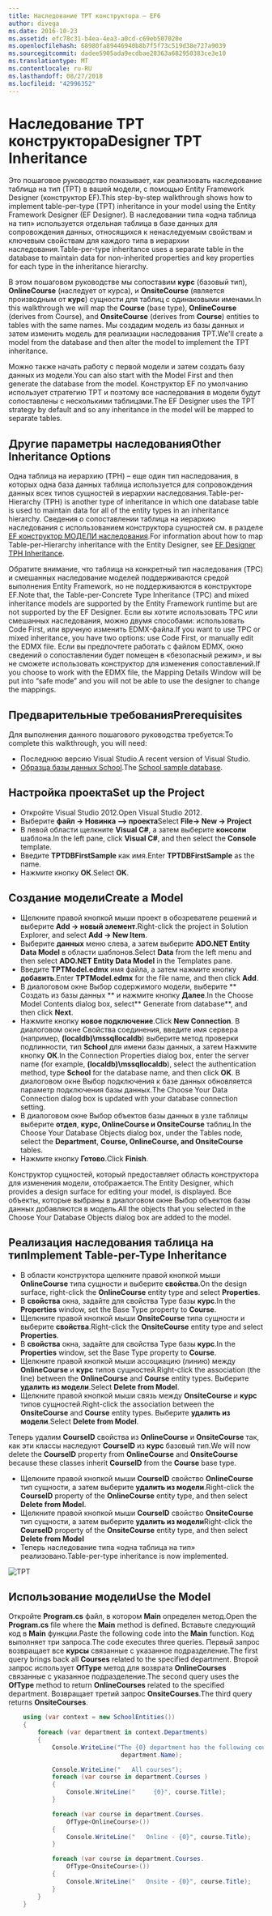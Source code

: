 ```yaml
---
title: Наследование TPT конструктора — EF6
author: divega
ms.date: 2016-10-23
ms.assetid: efc78c31-b4ea-4ea3-a0cd-c69eb507020e
ms.openlocfilehash: 68980fa89446940b8b7f5f73c519d38e727a9039
ms.sourcegitcommit: dadee5905ada9ecdbae28363a682950383ce3e10
ms.translationtype: MT
ms.contentlocale: ru-RU
ms.lasthandoff: 08/27/2018
ms.locfileid: "42996352"
---
```

# <a name="designer-tpt-inheritance"></a><span data-ttu-id="a2db4-102">Наследование TPT конструктора</span><span class="sxs-lookup"><span data-stu-id="a2db4-102">Designer TPT Inheritance</span></span>
<span data-ttu-id="a2db4-103">Это пошаговое руководство показывает, как реализовать наследование таблица на тип (TPT) в вашей модели, с помощью Entity Framework Designer (конструктор EF).</span><span class="sxs-lookup"><span data-stu-id="a2db4-103">This step-by-step walkthrough shows how to implement table-per-type (TPT) inheritance in your model using the Entity Framework Designer (EF Designer).</span></span> <span data-ttu-id="a2db4-104">В наследовании типа «одна таблица на тип» используется отдельная таблица в базе данных для сопровождения данных, относящихся к ненаследуемым свойствам и ключевым свойствам для каждого типа в иерархии наследования.</span><span class="sxs-lookup"><span data-stu-id="a2db4-104">Table-per-type inheritance uses a separate table in the database to maintain data for non-inherited properties and key properties for each type in the inheritance hierarchy.</span></span>

<span data-ttu-id="a2db4-105">В этом пошаговом руководстве мы сопоставим **курс** (базовый тип), **OnlineCourse** (наследует от курса), и **OnsiteCourse** (является производным от **курс**) сущности для таблиц с одинаковыми именами.</span><span class="sxs-lookup"><span data-stu-id="a2db4-105">In this walkthrough we will map the **Course** (base type), **OnlineCourse** (derives from Course), and **OnsiteCourse** (derives from **Course**) entities to tables with the same names.</span></span> <span data-ttu-id="a2db4-106">Мы создадим модель из базы данных и затем изменить модель для реализации наследования TPT.</span><span class="sxs-lookup"><span data-stu-id="a2db4-106">We'll create a model from the database and then alter the model to implement the TPT inheritance.</span></span>

<span data-ttu-id="a2db4-107">Можно также начать работу с первой модели и затем создать базу данных из модели.</span><span class="sxs-lookup"><span data-stu-id="a2db4-107">You can also start with the Model First and then generate the database from the model.</span></span> <span data-ttu-id="a2db4-108">Конструктор EF по умолчанию использует стратегию TPT и поэтому все наследования в модели будут сопоставлены с несколькими таблицами.</span><span class="sxs-lookup"><span data-stu-id="a2db4-108">The EF Designer uses the TPT strategy by default and so any inheritance in the model will be mapped to separate tables.</span></span>

## <a name="other-inheritance-options"></a><span data-ttu-id="a2db4-109">Другие параметры наследования</span><span class="sxs-lookup"><span data-stu-id="a2db4-109">Other Inheritance Options</span></span>

<span data-ttu-id="a2db4-110">Одна таблица на иерархию (TPH) – еще один тип наследования, в которых одна база данных таблица используется для сопровождения данных всех типов сущностей в иерархии наследования.</span><span class="sxs-lookup"><span data-stu-id="a2db4-110">Table-per-Hierarchy (TPH) is another type of inheritance in which one database table is used to maintain data for all of the entity types in an inheritance hierarchy.</span></span>  <span data-ttu-id="a2db4-111">Сведения о сопоставлении таблица на иерархию наследования с использованием конструктора сущностей см. в разделе [EF конструктор МОДЕЛИ наследования](~/ef6/modeling/designer/inheritance/tph.md).</span><span class="sxs-lookup"><span data-stu-id="a2db4-111">For information about how to map Table-per-Hierarchy inheritance with the Entity Designer, see [EF Designer TPH Inheritance](~/ef6/modeling/designer/inheritance/tph.md).</span></span> 

<span data-ttu-id="a2db4-112">Обратите внимание, что таблица на конкретный тип наследования (TPC) и смешанных наследование моделей поддерживаются средой выполнения Entity Framework, но не поддерживаются в конструкторе EF.</span><span class="sxs-lookup"><span data-stu-id="a2db4-112">Note that, the Table-per-Concrete Type Inheritance (TPC) and mixed inheritance models are supported by the Entity Framework runtime but are not supported by the EF Designer.</span></span> <span data-ttu-id="a2db4-113">Если вы хотите использовать TPC или смешанных наследования, можно двумя способами: использовать Code First, или вручную изменить EDMX-файла.</span><span class="sxs-lookup"><span data-stu-id="a2db4-113">If you want to use TPC or mixed inheritance, you have two options: use Code First, or manually edit the EDMX file.</span></span> <span data-ttu-id="a2db4-114">Если вы предпочтете работать с файлом EDMX, окно сведений о сопоставлении будет помещен в «безопасный режим», и вы не сможете использовать конструктор для изменения сопоставлений.</span><span class="sxs-lookup"><span data-stu-id="a2db4-114">If you choose to work with the EDMX file, the Mapping Details Window will be put into “safe mode” and you will not be able to use the designer to change the mappings.</span></span>

## <a name="prerequisites"></a><span data-ttu-id="a2db4-115">Предварительные требования</span><span class="sxs-lookup"><span data-stu-id="a2db4-115">Prerequisites</span></span>

<span data-ttu-id="a2db4-116">Для выполнения данного пошагового руководства требуется:</span><span class="sxs-lookup"><span data-stu-id="a2db4-116">To complete this walkthrough, you will need:</span></span>

- <span data-ttu-id="a2db4-117">Последнюю версию Visual Studio.</span><span class="sxs-lookup"><span data-stu-id="a2db4-117">A recent version of Visual Studio.</span></span>
- <span data-ttu-id="a2db4-118">[Образца базы данных School](~/ef6/resources/school-database.md).</span><span class="sxs-lookup"><span data-stu-id="a2db4-118">The [School sample database](~/ef6/resources/school-database.md).</span></span>

## <a name="set-up-the-project"></a><span data-ttu-id="a2db4-119">Настройка проекта</span><span class="sxs-lookup"><span data-stu-id="a2db4-119">Set up the Project</span></span>

-   <span data-ttu-id="a2db4-120">Откройте Visual Studio 2012.</span><span class="sxs-lookup"><span data-stu-id="a2db4-120">Open Visual Studio 2012.</span></span>
-   <span data-ttu-id="a2db4-121">Выберите **файл -&gt; Новинка —&gt; проекта**</span><span class="sxs-lookup"><span data-stu-id="a2db4-121">Select **File-&gt; New -&gt; Project**</span></span>
-   <span data-ttu-id="a2db4-122">В левой области щелкните **Visual C\#**, а затем выберите **консоли** шаблона.</span><span class="sxs-lookup"><span data-stu-id="a2db4-122">In the left pane, click **Visual C\#**, and then select the **Console** template.</span></span>
-   <span data-ttu-id="a2db4-123">Введите **TPTDBFirstSample** как имя.</span><span class="sxs-lookup"><span data-stu-id="a2db4-123">Enter **TPTDBFirstSample** as the name.</span></span>
-   <span data-ttu-id="a2db4-124">Нажмите кнопку **ОК**.</span><span class="sxs-lookup"><span data-stu-id="a2db4-124">Select **OK**.</span></span>

## <a name="create-a-model"></a><span data-ttu-id="a2db4-125">Создание модели</span><span class="sxs-lookup"><span data-stu-id="a2db4-125">Create a Model</span></span>

-   <span data-ttu-id="a2db4-126">Щелкните правой кнопкой мыши проект в обозревателе решений и выберите **Add -&gt; новый элемент**.</span><span class="sxs-lookup"><span data-stu-id="a2db4-126">Right-click the project in Solution Explorer, and select **Add -&gt; New Item**.</span></span>
-   <span data-ttu-id="a2db4-127">Выберите **данных** меню слева, а затем выберите **ADO.NET Entity Data Model** в области шаблонов.</span><span class="sxs-lookup"><span data-stu-id="a2db4-127">Select **Data** from the left menu and then select **ADO.NET Entity Data Model** in the Templates pane.</span></span>
-   <span data-ttu-id="a2db4-128">Введите **TPTModel.edmx** имя файла, а затем нажмите кнопку **добавить**.</span><span class="sxs-lookup"><span data-stu-id="a2db4-128">Enter **TPTModel.edmx** for the file name, and then click **Add**.</span></span>
-   <span data-ttu-id="a2db4-129">В диалоговом окне Выбор содержимого модели, выберите ** Создать из базы данных ** и нажмите кнопку **Далее**.</span><span class="sxs-lookup"><span data-stu-id="a2db4-129">In the Choose Model Contents dialog box, select** Generate from database**, and then click **Next**.</span></span>
-   <span data-ttu-id="a2db4-130">Нажмите кнопку **новое подключение**.</span><span class="sxs-lookup"><span data-stu-id="a2db4-130">Click **New Connection**.</span></span>
    <span data-ttu-id="a2db4-131">В диалоговом окне Свойства соединения, введите имя сервера (например, **(localdb)\\mssqllocaldb**) выберите метод проверки подлинности, тип **School** для имени базы данных, а затем Нажмите кнопку **ОК**.</span><span class="sxs-lookup"><span data-stu-id="a2db4-131">In the Connection Properties dialog box, enter the server name (for example, **(localdb)\\mssqllocaldb**), select the authentication method, type **School** for the database name, and then click **OK**.</span></span>
    <span data-ttu-id="a2db4-132">В диалоговом окне Выбор подключения к базе данных обновляется параметр подключения базы данных.</span><span class="sxs-lookup"><span data-stu-id="a2db4-132">The Choose Your Data Connection dialog box is updated with your database connection setting.</span></span>
-   <span data-ttu-id="a2db4-133">В диалоговом окне Выбор объектов базы данных в узле таблицы выберите **отдел**, **курс, OnlineCourse и OnsiteCourse** таблиц.</span><span class="sxs-lookup"><span data-stu-id="a2db4-133">In the Choose Your Database Objects dialog box, under the Tables node, select the **Department**, **Course, OnlineCourse, and OnsiteCourse** tables.</span></span>
-   <span data-ttu-id="a2db4-134">Нажмите кнопку **Готово**.</span><span class="sxs-lookup"><span data-stu-id="a2db4-134">Click **Finish**.</span></span>

<span data-ttu-id="a2db4-135">Конструктор сущностей, который предоставляет область конструктора для изменения модели, отображается.</span><span class="sxs-lookup"><span data-stu-id="a2db4-135">The Entity Designer, which provides a design surface for editing your model, is displayed.</span></span> <span data-ttu-id="a2db4-136">Все объекты, которые выбраны в диалоговом окне Выбор объектов базы данных добавляются в модель.</span><span class="sxs-lookup"><span data-stu-id="a2db4-136">All the objects that you selected in the Choose Your Database Objects dialog box are added to the model.</span></span>

## <a name="implement-table-per-type-inheritance"></a><span data-ttu-id="a2db4-137">Реализация наследования таблица на тип</span><span class="sxs-lookup"><span data-stu-id="a2db4-137">Implement Table-per-Type Inheritance</span></span>

-   <span data-ttu-id="a2db4-138">В области конструктора щелкните правой кнопкой мыши **OnlineCourse** типа сущности и выберите **свойства**.</span><span class="sxs-lookup"><span data-stu-id="a2db4-138">On the design surface, right-click the **OnlineCourse** entity type and select **Properties**.</span></span>
-   <span data-ttu-id="a2db4-139">В **свойства** окна, задайте для свойства Type базы **курс**.</span><span class="sxs-lookup"><span data-stu-id="a2db4-139">In the **Properties** window, set the Base Type property to **Course**.</span></span>
-   <span data-ttu-id="a2db4-140">Щелкните правой кнопкой мыши **OnsiteCourse** типа сущности и выберите **свойства**.</span><span class="sxs-lookup"><span data-stu-id="a2db4-140">Right-click the **OnsiteCourse** entity type and select **Properties**.</span></span>
-   <span data-ttu-id="a2db4-141">В **свойства** окна, задайте для свойства Type базы **курс**.</span><span class="sxs-lookup"><span data-stu-id="a2db4-141">In the **Properties** window, set the Base Type property to **Course**.</span></span>
-   <span data-ttu-id="a2db4-142">Щелкните правой кнопкой мыши ассоциацию (линию) между **OnlineCourse** и **курс** типов сущностей.</span><span class="sxs-lookup"><span data-stu-id="a2db4-142">Right-click the association (the line) between the **OnlineCourse** and **Course** entity types.</span></span>
    <span data-ttu-id="a2db4-143">Выберите **удалить из модели**.</span><span class="sxs-lookup"><span data-stu-id="a2db4-143">Select **Delete from Model**.</span></span>
-   <span data-ttu-id="a2db4-144">Щелкните правой кнопкой мыши связь между **OnsiteCourse** и **курс** типов сущностей.</span><span class="sxs-lookup"><span data-stu-id="a2db4-144">Right-click the association between the **OnsiteCourse** and **Course** entity types.</span></span>
    <span data-ttu-id="a2db4-145">Выберите **удалить из модели**.</span><span class="sxs-lookup"><span data-stu-id="a2db4-145">Select **Delete from Model**.</span></span>

<span data-ttu-id="a2db4-146">Теперь удалим **CourseID** свойства из **OnlineCourse** и **OnsiteCourse** так, как эти классы наследуют **CourseID** из **курс** базовый тип.</span><span class="sxs-lookup"><span data-stu-id="a2db4-146">We will now delete the **CourseID** property from **OnlineCourse** and **OnsiteCourse** because these classes inherit **CourseID** from the **Course** base type.</span></span>

-   <span data-ttu-id="a2db4-147">Щелкните правой кнопкой мыши **CourseID** свойство **OnlineCourse** тип сущности, а затем выберите **удалить из модели**.</span><span class="sxs-lookup"><span data-stu-id="a2db4-147">Right-click the **CourseID** property of the **OnlineCourse** entity type, and then select **Delete from Model**.</span></span>
-   <span data-ttu-id="a2db4-148">Щелкните правой кнопкой мыши **CourseID** свойство **OnsiteCourse** тип сущности, а затем выберите **удалить из модели**</span><span class="sxs-lookup"><span data-stu-id="a2db4-148">Right-click the **CourseID** property of the **OnsiteCourse** entity type, and then select **Delete from Model**</span></span>
-   <span data-ttu-id="a2db4-149">Теперь наследование типа «одна таблица на тип» реализовано.</span><span class="sxs-lookup"><span data-stu-id="a2db4-149">Table-per-type inheritance is now implemented.</span></span>

![TPT](~/ef6/media/tpt.png)

## <a name="use-the-model"></a><span data-ttu-id="a2db4-151">Использование модели</span><span class="sxs-lookup"><span data-stu-id="a2db4-151">Use the Model</span></span>

<span data-ttu-id="a2db4-152">Откройте **Program.cs** файл, в котором **Main** определен метод.</span><span class="sxs-lookup"><span data-stu-id="a2db4-152">Open the **Program.cs** file where the **Main** method is defined.</span></span> <span data-ttu-id="a2db4-153">Вставьте следующий код в **Main** функции.</span><span class="sxs-lookup"><span data-stu-id="a2db4-153">Paste the following code into the **Main** function.</span></span> <span data-ttu-id="a2db4-154">Код выполняет три запроса.</span><span class="sxs-lookup"><span data-stu-id="a2db4-154">The code executes three queries.</span></span> <span data-ttu-id="a2db4-155">Первый запрос возвращает все **курсы** связанные с указанное подразделение.</span><span class="sxs-lookup"><span data-stu-id="a2db4-155">The first query brings back all **Courses** related to the specified department.</span></span> <span data-ttu-id="a2db4-156">Второй запрос использует **OfType** метод для возврата **OnlineCourses** связанные с указанное подразделение.</span><span class="sxs-lookup"><span data-stu-id="a2db4-156">The second query uses the **OfType** method to return **OnlineCourses** related to the specified department.</span></span> <span data-ttu-id="a2db4-157">Возвращает третий запрос **OnsiteCourses**.</span><span class="sxs-lookup"><span data-stu-id="a2db4-157">The third query returns **OnsiteCourses**.</span></span>

``` csharp
    using (var context = new SchoolEntities())
    {
        foreach (var department in context.Departments)
        {
            Console.WriteLine("The {0} department has the following courses:",
                               department.Name);

            Console.WriteLine("   All courses");
            foreach (var course in department.Courses )
            {
                Console.WriteLine("     {0}", course.Title);
            }

            foreach (var course in department.Courses.
                OfType<OnlineCourse>())
            {
                Console.WriteLine("   Online - {0}", course.Title);
            }

            foreach (var course in department.Courses.
                OfType<OnsiteCourse>())
            {
                Console.WriteLine("   Onsite - {0}", course.Title);
            }
        }
    }
```
